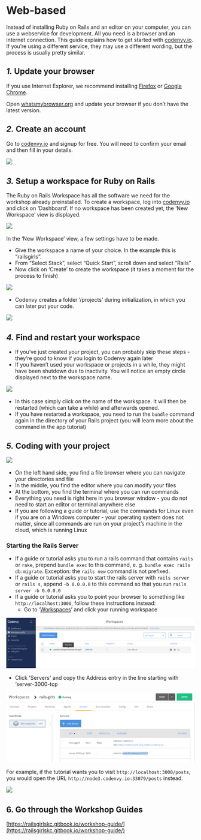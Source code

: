 # Web-based

Instead of installing Ruby on Rails and an editor on your computer, you can use a webservice for development. All you need is a browser and an internet connection. This guide explains how to get started with [codenvy.io](https://codenvy.io/). If you’re using a different service, they may use a different wording, but the process is usually pretty similar.

## _1._ Update your browser

If you use Internet Explorer, we recommend installing [Firefox](http://guides.railsgirls.com/mozilla.org/firefox) or [Google Chrome](http://guides.railsgirls.com/google.com/chrome).

Open [whatsmybrowser.org](http://whatsmybrowser.org) and update your browser if you don’t have the latest version.

## _2._ Create an account

Go to [codenvy.io](https://codenvy.io/) and signup for free. You will need to confirm your email and then fill in your details.

![](http://guides.railsgirls.com/images/codenvy/codenvy-create-one.png)

## _3._ Setup a workspace for Ruby on Rails

The Ruby on Rails Workspace has all the software we need for the workshop already preinstalled. To create a workspace, log into [codenvy.io](https://codenvy.io/) and click on ‘Dashboard’. If no workspace has been created yet, the ‘New Workspace’ view is displayed.

![](http://guides.railsgirls.com/images/codenvy/codenvy-dashboard-create-workspace.png)

In the ‘New Workspace’ view, a few settings have to be made.

* Give the workspace a name of your choice. In the example this is “railsgirls”.
* From “Select Stack”, select “Quick Start”, scroll down and select “Rails”
* Now click on ‘Create’ to create the workspace \(it takes a moment for the process to finish\)

![](http://guides.railsgirls.com/images/codenvy/codenvy-rails-stack.png)

* Codenvy creates a folder ‘/projects’ during initialization, in which you can later put your code.

![](http://guides.railsgirls.com/images/codenvy/codenvy-workspace-layout.png)

## _4._ Find and restart your workspace

* If you’ve just created your project, you can probably skip these steps - they’re good to know if you login to Codenvy again later
* If you haven’t used your workspace or projects in a while, they might have been shutdown due to inactivity. You will notice an empty circle displayed next to the workspace name.

![](http://guides.railsgirls.com/images/codenvy/start-workspace.jpg)

* In this case simply click on the name of the workspace. It will then be restarted \(which can take a while\) and afterwards opened.
* If you have restarted a workspace, you need to run the `bundle` command again in the directory of your Rails project \(you will learn more about the command in the app tutorial\)

## _5._ Coding with your project

![](http://guides.railsgirls.com/images/codenvy/codenvy-layout-with-project.png)

* On the left hand side, you find a file browser where you can navigate your directories and file
* In the middle, you find the editor where you can modify your files
* At the bottom, you find the terminal where you can run commands
* Everything you need is right here in you browser window - you do not need to start an editor or terminal anywhere else
* If you are following a guide or tutorial, use the commands for Linux even if you are on a Windows computer - your operating system does not matter, since all commands are run on your project’s machine in the cloud, which is running Linux

### Starting the Rails Server

* If a guide or tutorial asks you to run a rails command that contains `rails` or `rake`, prepend `bundle exec` to this command, e. g. `bundle exec rails db:migrate`. Exception: the `rails new` command is not prefixed.
* If a guide or tutorial asks you to start the rails server with `rails server` or `rails s`, append `-b 0.0.0.0` to this command so that you run `rails server -b 0.0.0.0`
* If a guide or tutorial asks you to point your browser to something like `http://localhost:3000`, follow these instructions instead:
  * Go to ‘[Workspaces](https://codenvy.io/dashboard/#/workspaces)’ and click your running workspace 

![](.gitbook/assets/screen-shot-2018-09-16-at-1.11.38-pm.png)

* Click 'Servers' and  copy the Address entry in the line starting with ‘server-3000-tcp

![](.gitbook/assets/screen-shot-2018-09-16-at-1.10.32-pm.png)



For example, if the tutorial wants you to visit `http://localhost:3000/posts`, you would open the URL `http://node3.codenvy.io:33079/posts` instead.

![](http://guides.railsgirls.com/images/codenvy/codenvy-app-url.png)

## 6. Go through the Workshop Guides

[https://railsgirlskc.gitbook.io/workshop-guide/](https://railsgirlskc.gitbook.io/workshop-guide/)

